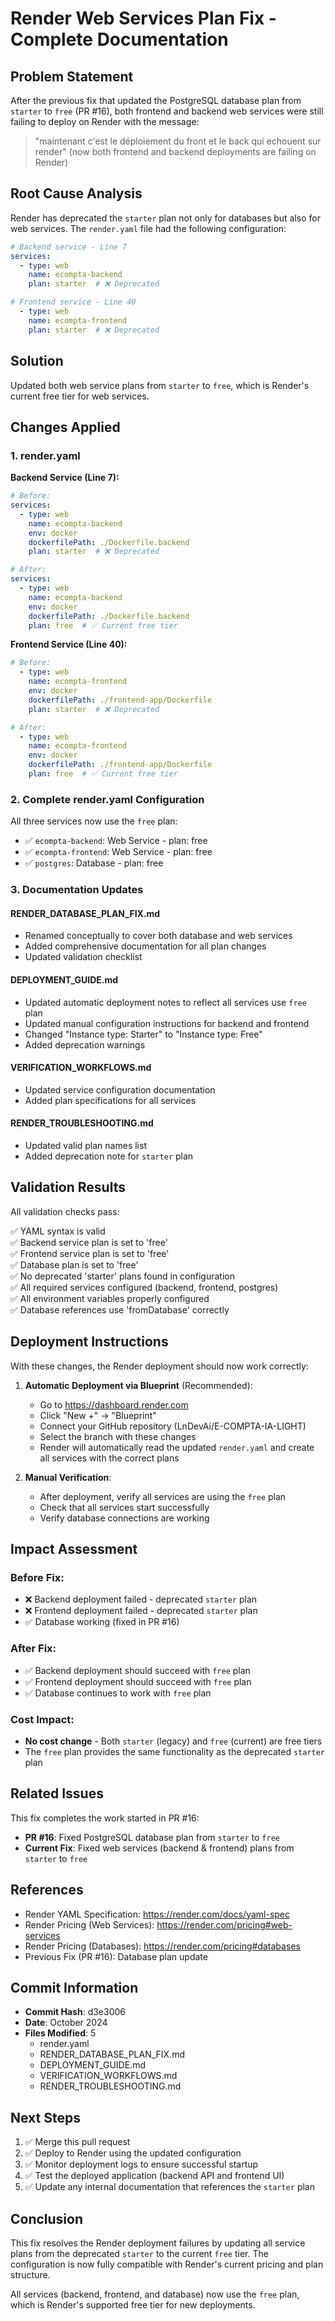 # Render Web Services Plan Fix - Complete Documentation

## Problem Statement

After the previous fix that updated the PostgreSQL database plan from `starter` to `free` (PR #16), both frontend and backend web services were still failing to deploy on Render with the message:

> "maintenant c'est le déploiement du front et le back qui echouent sur render"
> (now both frontend and backend deployments are failing on Render)

## Root Cause Analysis

Render has deprecated the `starter` plan not only for databases but also for web services. The `render.yaml` file had the following configuration:

```yaml
# Backend service - Line 7
services:
  - type: web
    name: ecompta-backend
    plan: starter  # ❌ Deprecated

# Frontend service - Line 40
  - type: web
    name: ecompta-frontend
    plan: starter  # ❌ Deprecated
```

## Solution

Updated both web service plans from `starter` to `free`, which is Render's current free tier for web services.

## Changes Applied

### 1. render.yaml

**Backend Service (Line 7):**
```yaml
# Before:
services:
  - type: web
    name: ecompta-backend
    env: docker
    dockerfilePath: ./Dockerfile.backend
    plan: starter  # ❌ Deprecated

# After:
services:
  - type: web
    name: ecompta-backend
    env: docker
    dockerfilePath: ./Dockerfile.backend
    plan: free  # ✅ Current free tier
```

**Frontend Service (Line 40):**
```yaml
# Before:
  - type: web
    name: ecompta-frontend
    env: docker
    dockerfilePath: ./frontend-app/Dockerfile
    plan: starter  # ❌ Deprecated

# After:
  - type: web
    name: ecompta-frontend
    env: docker
    dockerfilePath: ./frontend-app/Dockerfile
    plan: free  # ✅ Current free tier
```

### 2. Complete render.yaml Configuration

All three services now use the `free` plan:
- ✅ `ecompta-backend`: Web Service - plan: free
- ✅ `ecompta-frontend`: Web Service - plan: free
- ✅ `postgres`: Database - plan: free

### 3. Documentation Updates

#### RENDER_DATABASE_PLAN_FIX.md
- Renamed conceptually to cover both database and web services
- Added comprehensive documentation for all plan changes
- Updated validation checklist

#### DEPLOYMENT_GUIDE.md
- Updated automatic deployment notes to reflect all services use `free` plan
- Updated manual configuration instructions for backend and frontend
- Changed "Instance type: Starter" to "Instance type: Free"
- Added deprecation warnings

#### VERIFICATION_WORKFLOWS.md
- Updated service configuration documentation
- Added plan specifications for all services

#### RENDER_TROUBLESHOOTING.md
- Updated valid plan names list
- Added deprecation note for `starter` plan

## Validation Results

All validation checks pass:

✅ YAML syntax is valid  
✅ Backend service plan is set to 'free'  
✅ Frontend service plan is set to 'free'  
✅ Database plan is set to 'free'  
✅ No deprecated 'starter' plans found in configuration  
✅ All required services configured (backend, frontend, postgres)  
✅ All environment variables properly configured  
✅ Database references use 'fromDatabase' correctly  

## Deployment Instructions

With these changes, the Render deployment should now work correctly:

1. **Automatic Deployment via Blueprint** (Recommended):
   - Go to https://dashboard.render.com
   - Click "New +" → "Blueprint"
   - Connect your GitHub repository (LnDevAi/E-COMPTA-IA-LIGHT)
   - Select the branch with these changes
   - Render will automatically read the updated `render.yaml` and create all services with the correct plans

2. **Manual Verification**:
   - After deployment, verify all services are using the `free` plan
   - Check that all services start successfully
   - Verify database connections are working

## Impact Assessment

### Before Fix:
- ❌ Backend deployment failed - deprecated `starter` plan
- ❌ Frontend deployment failed - deprecated `starter` plan
- ✅ Database working (fixed in PR #16)

### After Fix:
- ✅ Backend deployment should succeed with `free` plan
- ✅ Frontend deployment should succeed with `free` plan
- ✅ Database continues to work with `free` plan

### Cost Impact:
- **No cost change** - Both `starter` (legacy) and `free` (current) are free tiers
- The `free` plan provides the same functionality as the deprecated `starter` plan

## Related Issues

This fix completes the work started in PR #16:
- **PR #16**: Fixed PostgreSQL database plan from `starter` to `free`
- **Current Fix**: Fixed web services (backend & frontend) plans from `starter` to `free`

## References

- Render YAML Specification: https://render.com/docs/yaml-spec
- Render Pricing (Web Services): https://render.com/pricing#web-services
- Render Pricing (Databases): https://render.com/pricing#databases
- Previous Fix (PR #16): Database plan update

## Commit Information

- **Commit Hash**: d3e3006
- **Date**: October 2024
- **Files Modified**: 5
  - render.yaml
  - RENDER_DATABASE_PLAN_FIX.md
  - DEPLOYMENT_GUIDE.md
  - VERIFICATION_WORKFLOWS.md
  - RENDER_TROUBLESHOOTING.md

## Next Steps

1. ✅ Merge this pull request
2. ✅ Deploy to Render using the updated configuration
3. ✅ Monitor deployment logs to ensure successful startup
4. ✅ Test the deployed application (backend API and frontend UI)
5. ✅ Update any internal documentation that references the `starter` plan

## Conclusion

This fix resolves the Render deployment failures by updating all service plans from the deprecated `starter` to the current `free` tier. The configuration is now fully compatible with Render's current pricing and plan structure.

All services (backend, frontend, and database) now use the `free` plan, which is Render's supported free tier for new deployments.
